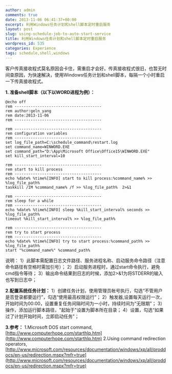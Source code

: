 ```yaml
---
author: admin
comments: true
date: 2013-11-06 06:41:37+00:00
excerpt: 利用Windows任务计划和shell脚本定时重启服务
layout: post
slug: using-schedule-job-to-auto-start-service
title: 利用Windows任务计划和shell脚本定时重启服务
wordpress_id: 535
categories: Experience
tags: schedule,shell,windows
---
```


客户传真接收程式莫名原因会卡住，需重启才会好。传真接收程式很旧，也暂无时间查原因，为快速解决，使用Windows任务计划和shell脚本，每隔一个小时重启一下传真接收程式。

**1. 准备shell脚本（以下以WORD进程为例）：**

    
    @echo off
    rem --------------------------------------
    rem author:geln_yang 
    rem date:2013-11-06
    rem --------------------------------------
    
    rem --------------------------------------
    rem configuration variables
    rem --------------------------------------
    set log_file_path=C:\schedule_command\restart.log
    set command_name=WINWORD.EXE
    set command_path="D:\App\Microsoft Office\Office15\WINWORD.EXE"
    set kill_start_interval=10
    
    rem --------------------------------------
    rem start to kill process
    rem --------------------------------------
    echo %date% %time%[INFO] start to kill process:%command_name% >> %log_file_path%
    taskkill /IM %command_name% /f >> %log_file_path%  2>&1
    
    rem --------------------------------------
    rem sleep for a while 
    rem --------------------------------------
    echo %date% %time%[INFO] sleep %kill_start_interval% seconds >> %log_file_path%
    timeout %kill_start_interval% >> %log_file_path%
    
    rem --------------------------------------
    rem try to start process
    rem --------------------------------------
    echo %date% %time%[INFO] try to start process:%command_path% >> %log_file_path%
    start "%command_name%" %command_path%
    

说明：
  1）此脚本需配置日志文件路径、服务进程名称、启动服务命令路径（注意命令路径有空格时需加引号）；
  2）启动服务进程时，通过start命令执行，避免cmd指令等待；
  3）输出命令结果到日志的时候，添加2>&1为将STDERR的输入也写到日志中；

**2.配置系统任务计划：**
  1）创建任务计划，使用管理员帐号执行，勾选“不管用户是否登录都要运行”，勾选“使用最高权限运行”；
  2）触发器,设置每天运行一次，开始时间为00:00，设置重复任务间隔时间为一小时，持续时间为“无限期”；
  3）操作，添加运行脚本路径，"起始于"设置为脚本所在目录；
  4）设置，勾选“如果过了计划开始时间，立即启动任务”；


**3.参考：**
1.Microsoft DOS start command, [http://www.computerhope.com/starthlp.htm](http://www.computerhope.com/starthlp.htm)
2.Using command redirection operators,[http://www.microsoft.com/resources/documentation/windows/xp/all/proddocs/en-us/redirection.mspx?mfr=true](http://www.microsoft.com/resources/documentation/windows/xp/all/proddocs/en-us/redirection.mspx?mfr=true)

